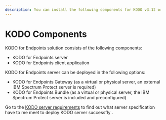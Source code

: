 ```yaml
---
description: You can install the following components for KODO v3.12 or later.
---
```


# KODO Components

 KODO for Endpoints solution consists of the following components:

* KODO for Endpoints server
* KODO for Endpoints client application

KODO for Endpoints server can be deployed in the following options:

* KODO for Endpoints Gateway \(as a virtual or physical server, an external IBM Spectrum Protect server is required\)
* KODO for Endpoints Bundle \(as a virtual or physical server, the IBM Spectrum Protect server is included and preconfigured\)

Go to the [KODO server requirements](server-requirements.md) to find out what server specification have to me meet to deploy KODO server successfly .





